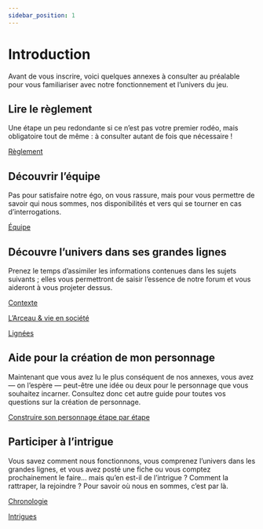 ```yaml
---
sidebar_position: 1
---
```


# Introduction

Avant de vous inscrire, voici quelques annexes à consulter au préalable pour vous familiariser avec notre fonctionnement et l’univers du jeu.

## Lire le règlement

Une étape un peu redondante si ce n’est pas votre premier rodéo, mais obligatoire tout de même : à consulter autant de fois que nécessaire !

[Règlement](/docs/administratif/reglement.md)

## Découvrir l’équipe

Pas pour satisfaire notre égo, on vous rassure, mais pour vous permettre de savoir qui nous sommes, nos disponibilités et vers qui se tourner en cas d’interrogations.

[Équipe](/docs/administratif/equipe.md)

## Découvre l’univers dans ses grandes lignes

Prenez le temps d’assimiler les informations contenues dans les sujets suivants ; elles vous permettront de saisir l’essence de notre forum et vous aideront à vous projeter dessus.

[Contexte](/docs/univers/contexte.md)

[L’Arceau & vie en société](/docs/univers/arceau.md)

[Lignées](https://www.notion.so/Lign-es-8688fa899f294161962d3f9360292e17?pvs=21)

## Aide pour la création de mon personnage

Maintenant que vous avez lu le plus conséquent de nos annexes, vous avez — on l’espère — peut-être une idée ou deux pour le personnage que vous souhaitez incarner. Consultez donc cet autre guide pour toutes vos questions sur la création de personnage.

[Construire son personnage étape par étape](https://www.notion.so/Construire-son-personnage-tape-par-tape-28d4670370d948dea693517e30d4f817?pvs=21)

## Participer à l’intrigue

Vous savez comment nous fonctionnons, vous comprenez l’univers dans les grandes lignes, et vous avez posté une fiche ou vous comptez prochainement le faire… mais qu’en est-il de l’intrigue ? Comment la rattraper, la rejoindre ? Pour savoir où nous en sommes, c’est par là.

[Chronologie](https://www.notion.so/Chronologie-a829bcdd0d984d76863566a95ed91e47?pvs=21)

[Intrigues](https://www.notion.so/Intrigues-87b2a07af4c44535b06d007b8205c2bc?pvs=21)